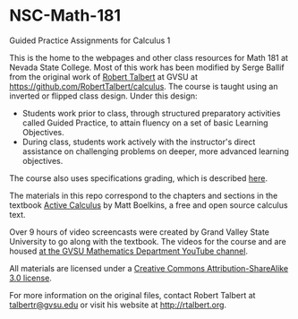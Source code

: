 # NSC-Math-181
Guided Practice Assignments for Calculus 1

This is the home to the webpages and other class resources for Math 181 at Nevada State College. Most of this work has been modified by Serge Ballif from the original work of [Robert Talbert](http://rtalbert.org) at GVSU at https://github.com/RobertTalbert/calculus. The course is taught using an inverted or flipped class design. Under this design: 

+ Students work prior to class, through structured preparatory activities called Guided Practice, to attain fluency on a set of basic Learning Objectives. 
+ During class, students work actively with the instructor's direct assistance on challenging problems on deeper, more advanced learning objectives. 

The course also uses specifications grading, which is described [here](http://www.utimes.pitt.edu/?p=30598). 

The materials in this repo correspond to the chapters and sections in the textbook [Active Calculus](http://faculty.gvsu.edu/boelkinm/Home/Download.html) by Matt Boelkins, a free and open source calculus text. 

Over 9 hours of video screencasts were created by Grand Valley State University to go along with the textbook. The videos for the course and are housed [at the GVSU Mathematics Department YouTube channel](http://bit.ly/GVSUCalculus). 

All materials are licensed under a [Creative Commons Attribution-ShareAlike 3.0 license](http://creativecommons.org/licenses/by-sa/3.0/us/). 

For more information on the original files, contact Robert Talbert at talbertr@gvsu.edu or visit his website at http://rtalbert.org. 
